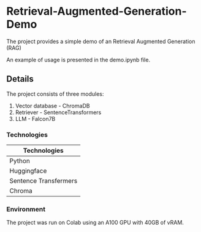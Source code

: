 # Retrieval-Augmented-Generation-Demo

The project provides a simple demo of an Retrieval Augmented Generation (RAG)

An example of usage is presented in the demo.ipynb file.

## Details

The project consists of three modules:

1. Vector database - ChromaDB
2. Retriever - SentenceTransformers
3. LLM - Falcon7B

### Technologies 

| Technologies |
|------------------|
| Python   |
| Huggingface  |
| Sentence Transfermers  |
| Chroma |

### Environment

The project was run on Colab using an A100 GPU with 40GB of vRAM.